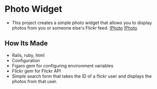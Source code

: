 # Photo Widget
* This project creates a simple photo widget that allows you to display photos from you or someone else's Flickr feed.
[!Photo]("https://github.com/kenyounot123/photo-widget/assets/70028795/d7bebd45-f93a-49cd-9d20-7cd5fdfd2062")
[!Photo]("https://github.com/kenyounot123/photo-widget/assets/70028795/17c3570a-7e2a-45b6-aae1-2d51df50d0e3")

## How Its Made
* Rails, ruby, html
* Configuration
* Figaro gem for configuring environment variables
* Flickr gem for Flickr API
* Simple search form that takes the ID of a flickr user and displays the photos from that user.
